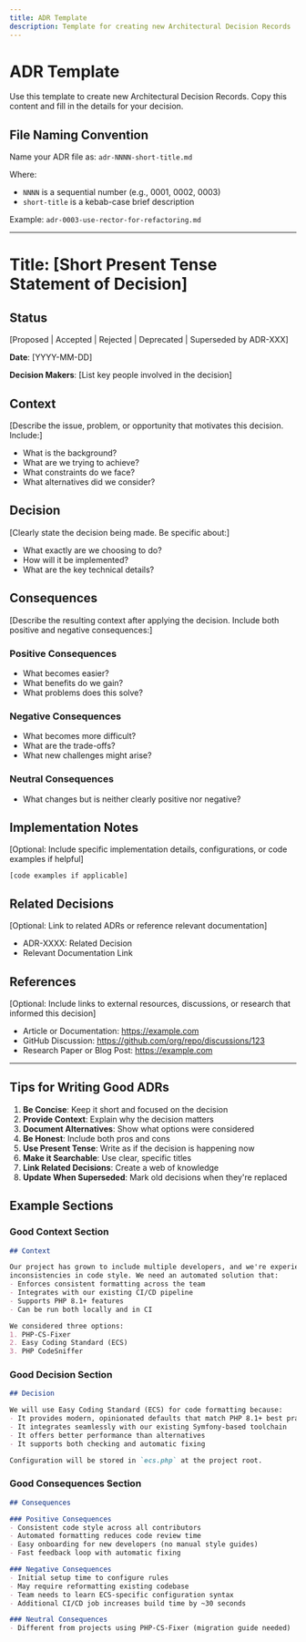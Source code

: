 ```yaml
---
title: ADR Template
description: Template for creating new Architectural Decision Records
---
```


# ADR Template

Use this template to create new Architectural Decision Records. Copy this content and fill in the details for your decision.

## File Naming Convention

Name your ADR file as: `adr-NNNN-short-title.md`

Where:
- `NNNN` is a sequential number (e.g., 0001, 0002, 0003)
- `short-title` is a kebab-case brief description

Example: `adr-0003-use-rector-for-refactoring.md`

---

# Title: [Short Present Tense Statement of Decision]

## Status

[Proposed | Accepted | Rejected | Deprecated | Superseded by ADR-XXX]

**Date**: [YYYY-MM-DD]

**Decision Makers**: [List key people involved in the decision]

## Context

[Describe the issue, problem, or opportunity that motivates this decision. Include:]

- What is the background?
- What are we trying to achieve?
- What constraints do we face?
- What alternatives did we consider?

## Decision

[Clearly state the decision being made. Be specific about:]

- What exactly are we choosing to do?
- How will it be implemented?
- What are the key technical details?

## Consequences

[Describe the resulting context after applying the decision. Include both positive and negative consequences:]

### Positive Consequences

- What becomes easier?
- What benefits do we gain?
- What problems does this solve?

### Negative Consequences  

- What becomes more difficult?
- What are the trade-offs?
- What new challenges might arise?

### Neutral Consequences

- What changes but is neither clearly positive nor negative?

## Implementation Notes

[Optional: Include specific implementation details, configurations, or code examples if helpful]

```
[code examples if applicable]
```

## Related Decisions

[Optional: Link to related ADRs or reference relevant documentation]

- ADR-XXXX: Related Decision
- Relevant Documentation Link

## References

[Optional: Include links to external resources, discussions, or research that informed this decision]

- Article or Documentation: https://example.com
- GitHub Discussion: https://github.com/org/repo/discussions/123
- Research Paper or Blog Post: https://example.com

---

## Tips for Writing Good ADRs

1. **Be Concise**: Keep it short and focused on the decision
2. **Provide Context**: Explain why the decision matters
3. **Document Alternatives**: Show what options were considered
4. **Be Honest**: Include both pros and cons
5. **Use Present Tense**: Write as if the decision is happening now
6. **Make it Searchable**: Use clear, specific titles
7. **Link Related Decisions**: Create a web of knowledge
8. **Update When Superseded**: Mark old decisions when they're replaced

## Example Sections

### Good Context Section
```markdown
## Context

Our project has grown to include multiple developers, and we're experiencing
inconsistencies in code style. We need an automated solution that:
- Enforces consistent formatting across the team
- Integrates with our existing CI/CD pipeline
- Supports PHP 8.1+ features
- Can be run both locally and in CI

We considered three options:
1. PHP-CS-Fixer
2. Easy Coding Standard (ECS)
3. PHP CodeSniffer
```

### Good Decision Section
```markdown
## Decision

We will use Easy Coding Standard (ECS) for code formatting because:
- It provides modern, opinionated defaults that match PHP 8.1+ best practices
- It integrates seamlessly with our existing Symfony-based toolchain
- It offers better performance than alternatives
- It supports both checking and automatic fixing

Configuration will be stored in `ecs.php` at the project root.
```

### Good Consequences Section
```markdown
## Consequences

### Positive Consequences
- Consistent code style across all contributors
- Automated formatting reduces code review time
- Easy onboarding for new developers (no manual style guides)
- Fast feedback loop with automatic fixing

### Negative Consequences
- Initial setup time to configure rules
- May require reformatting existing codebase
- Team needs to learn ECS-specific configuration syntax
- Additional CI/CD job increases build time by ~30 seconds

### Neutral Consequences
- Different from projects using PHP-CS-Fixer (migration guide needed)
```
